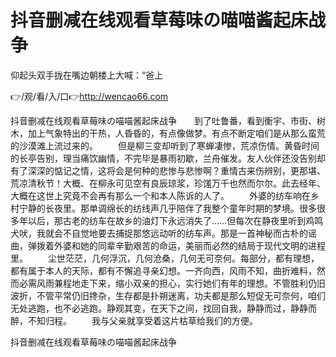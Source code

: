# 抖音删减在线观看草莓味の喵喵酱起床战争
仰起头双手拢在嘴边朝楼上大喊：“爸上

👉/观/看/入/口👉http://wencao66.com

抖音删减在线观看草莓味の喵喵酱起床战争　　到了吐鲁番，看到衡宇、市街、树木，加上气象特出的干热，人昏昏的，有点像做梦。有点不断定咱们是从那么蛮荒的沙漠滩上流过来的。
　　但是柳三变却听到了寒蝉凄惨，荒凉伤情。黄昏时间的长亭告别，理当痛饮幽情，不完毕是暴雨初歇，兰舟催发。友人伙伴还没告别却有了深深的惦记之情，这将会是何种的悲惨与悲惨啊？重情古来伤辨别，更那堪、荒凉清秋节！大概、在柳永可见空有良辰琼浆，珍馐万千也然而尔尔。此去经年、大概在这世上究竟不会再有那么一个和本人陈诉的人了。
　　外婆的纺车响在乡村宁静的长夜里。那单调绵长的纺线声几乎陪伴了我整个童年时期的梦境。很多很多年以后，那古老的纺车在故乡的油灯下永远消失了……但每次在静夜里听到鸡鸣犬吠，我就会不自觉地要去捕捉那悠远动听的纺车声。那是一首神秘而古朴的谣曲，弹拨着外婆和她的同辈辛勤艰苦的命运，美丽而必然的结局于现代文明的进程里。
　　尘世茫茫，几何浮沉，几何沧桑，几何无可奈何。每部分，都有理想，都有属于本人的天际，都有不懈追寻亲幻想。一齐向西，风雨不知，曲折难料，然而必需风雨兼程地走下来，缩小双亲的担心，实行她们有年的理想。不管胜利仍旧波折，不管平常仍旧搀杂，生存都是扑朔迷离，功夫都是那么短促无可奈何，咱们无处逃跑，也不必逃跑。静观其变，在天下之间，找回自我，静静而过，静静而醉，不知归程。
　　我与父亲就享受着这片枯草给我们的方便。

抖音删减在线观看草莓味の喵喵酱起床战争
